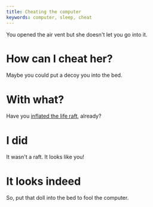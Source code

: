 ```yaml
---
title: Cheating the computer
keywords: computer, sleep, cheat
---
```


You opened the air vent but she doesn't let you go into it.

# How can I cheat her?
Maybe you could put a decoy you into the bed.

# With what?
Have you [inflated the life raft](03-inflate-raft.md), already?

# I did
It wasn't a raft. It looks like you!

# It looks indeed
So, put that doll into the bed to fool the computer.
